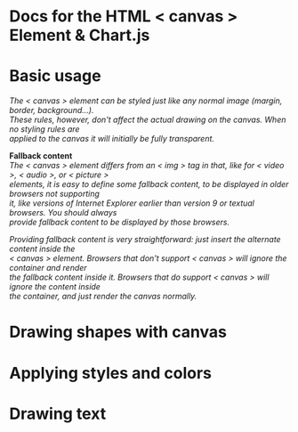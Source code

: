 # Docs for the HTML < canvas > Element & Chart.js

# Basic usage  
*The < canvas > element can be styled just like any normal image (margin, border, background…).  
These rules, however, don't affect the actual drawing on the canvas. When no styling rules are  
applied to the canvas it will initially be fully transparent.*  

<b>Fallback content</b>  
*The < canvas > element differs from an < img > tag in that, like for < video >, < audio >, or < picture >  
elements, it is easy to define some fallback content, to be displayed in older browsers not supporting  
it, like versions of Internet Explorer earlier than version 9 or textual browsers. You should always  
provide fallback content to be displayed by those browsers.*

*Providing fallback content is very straightforward: just insert the alternate content inside the  
< canvas > element. Browsers that don't support < canvas > will ignore the container and render  
the fallback content inside it. Browsers that do support < canvas > will ignore the content inside  
the container, and just render the canvas normally.* 

# Drawing shapes with canvas  

# Applying styles and colors  

# Drawing text

